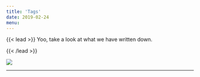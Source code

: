 ```yaml
---
title: 'Tags'
date: 2019-02-24
menu:
---
```


{{< lead >}}
Yoo, take a look at what we have written down.

{{< /lead >}}

![](https://s4.ax1x.com/2022/01/13/7lW8g0.jpg)

------

